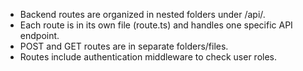 - Backend routes are organized in nested folders under /api/.
- Each route is in its own file (route.ts) and handles one specific API endpoint.
- POST and GET routes are in separate folders/files.
- Routes include authentication middleware to check user roles.
